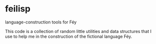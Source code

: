 # feilisp
language-construction tools for Féy

This code is a collection of random little utilities and data structures that I use to help me in the construction of the fictional language Féy.
